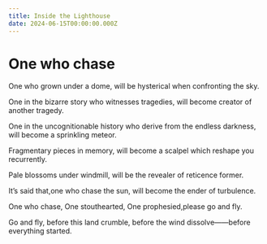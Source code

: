 ```yaml
---
title: Inside the Lighthouse
date: 2024-06-15T00:00:00.000Z
---
```

# One who chase



One who grown under a dome, will be hysterical when confronting the sky.



One in the bizarre story who witnesses tragedies, will become creator of another tragedy.



One in the uncognitionable history who derive from the endless darkness, will become a sprinkling meteor.



Fragmentary pieces in memory, will become a scalpel which reshape you recurrently.



Pale blossoms under windmill, will be the revealer of reticence former.



It’s said that,one who chase the sun, will become the ender of turbulence.



One who chase, One stouthearted, One prophesied,please go and fly.



Go and fly, before this land crumble, before the wind dissolve——before everything started.
